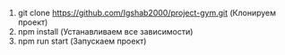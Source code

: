 1) git clone https://github.com/Igshab2000/project-gym.git (Клонируем проект)
2) npm install (Устанавливаем все зависимости)
3) npm run start (Запускаем проект)